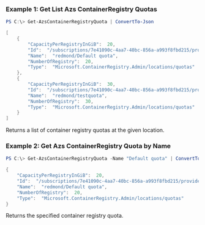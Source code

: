 ### Example 1: Get List Azs ContainerRegistry Quotas
```powershell
PS C:\> Get-AzsContainerRegistryQuota | ConvertTo-Json

[
    {
        "CapacityPerRegistryInGiB":  20,
        "Id":  "/subscriptions/7e41090c-4aa7-40bc-856a-a993f8fbd215/providers/Microsoft.ContainerRegistry.Admin/locations/redmond/quotas/Default quota",
        "Name":  "redmond/Default quota",
        "NumberOfRegistry":  20,
        "Type":  "Microsoft.ContainerRegistry.Admin/locations/quotas"
    },
    {
        "CapacityPerRegistryInGiB":  30,
        "Id":  "/subscriptions/7e41090c-4aa7-40bc-856a-a993f8fbd215/providers/Microsoft.ContainerRegistry.Admin/locations/redmond/quotas/testquota",
        "Name":  "redmond/testquota",
        "NumberOfRegistry":  30,
        "Type":  "Microsoft.ContainerRegistry.Admin/locations/quotas"
    }
]
```

Returns a list of container registry quotas at the given location.

### Example 2: Get Azs ContainerRegistry Quota by Name
```powershell
PS C:\> Get-AzsContainerRegistryQuota -Name "Default quota" | ConvertTo-Json

{
    "CapacityPerRegistryInGiB":  20,
    "Id":  "/subscriptions/7e41090c-4aa7-40bc-856a-a993f8fbd215/providers/Microsoft.ContainerRegistry.Admin/locations/redmond/quotas/Default quota",
    "Name":  "redmond/Default quota",
    "NumberOfRegistry":  20,
    "Type":  "Microsoft.ContainerRegistry.Admin/locations/quotas"
}
```

Returns the specified container registry quota.

